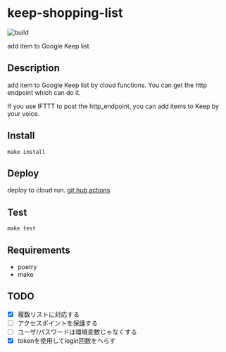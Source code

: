 # keep-shopping-list

![build](https://github.com/tktkc72/gkeeper/workflows/build/badge.svg?branch=master)

add item to Google Keep list

## Description

add item to Google Keep list by cloud functions.
You can get the http endpoint which can do it.

If you use IFTTT to post the http_endpoint,
you can add items to Keep by your voice.

## Install

`make install`

## Deploy

deploy to cloud run.
[git hub actions](https://github.com/taketarouex/gkeeper/actions?query=workflow%3ADelivery)

## Test

`make test`

## Requirements

- poetry
- make

## TODO

- [x] 複数リストに対応する
- [ ] アクセスポイントを保護する
- [ ] ユーザ/パスワードは環境変数じゃなくする
- [x] tokenを使用してlogin回数をへらす
